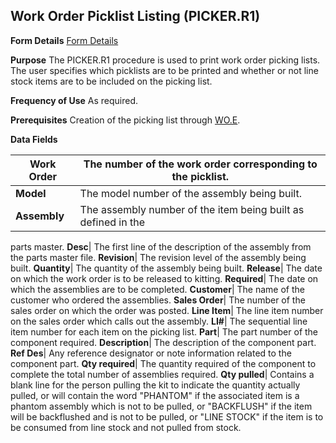 ## Work Order Picklist Listing (PICKER.R1)
<PageHeader />

**Form Details**
[Form Details](../PICKER-R1-1/README.md)

**Purpose**
The PICKER.R1 procedure is used to print work order picking lists. The user
specifies which picklists are to be printed and whether or not line stock
items are to be included on the picking list.

**Frequency of Use**
As required.

**Prerequisites**
Creation of the picking list through [WO.E](../WO-E/README.md).

**Data Fields**

| **Work Order** | The number of the work order corresponding to the picklist.   |
| -------------- | ------------------------------------------------------------- |
| **Model**      | The model number of the assembly being built.                 |
| **Assembly**   | The assembly number of the item being built as defined in the |
parts master.
**Desc**|  The first line of the description of the assembly from the parts
master file.
**Revision**|  The revision level of the assembly being built.
**Quantity**|  The quantity of the assembly being built.
**Release**|  The date on which the work order is to be released to kitting.
**Required**|  The date on which the assemblies are to be completed.
**Customer**|  The name of the customer who ordered the assemblies.
**Sales Order**|  The number of the sales order on which the order was posted.
**Line Item**|  The line item number on the sales order which calls out the
assembly.
**LI#**|  The sequential line item number for each item on the picking list.
**Part**|  The part number of the component required.
**Description**|  The description of the component part.
**Ref Des**|  Any reference designator or note information related to the
component part.
**Qty required**|  The quantity required of the component to complete the
total number of assemblies required.
**Qty pulled**|  Contains a blank line for the person pulling the kit to
indicate the quantity actually pulled, or will contain the word "PHANTOM" if
the associated item is a phantom assembly which is not to be pulled, or
"BACKFLUSH" if the item will be backflushed and is not to be pulled, or "LINE
STOCK" if the item is to be consumed from line stock and not pulled from
stock.

<badge text= "Version 8.10.57 " vertical="middle" />

<PageFooter />

